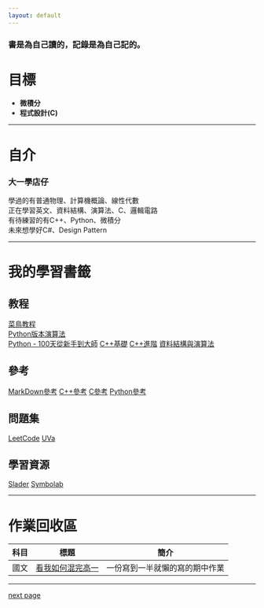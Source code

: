 ```yaml
---
layout: default
---
```


### 書是為自己讀的，記錄是為自己記的。

# 目標

* __微積分__  
* __程式設計(C)__  

* * *

# 自介  
### 大一學店仔  
學過的有普通物理、計算機概論、線性代數  
正在學習英文、資料結構、演算法、C、邏輯電路  
有待練習的有C++、Python、微積分  
未來想學好C#、Design Pattern  

* * *

# 我的學習書籤
##  教程
[菜鳥教程](https://www.runoob.com/)  
[Python版本演算法](https://kuruton.hatenablog.com/)  
[Python - 100天從新手到大師](https://github.com/jackfrued/Python-100-Days)
[C++基礎](http://learn.onlinegdb.com/c%2B%2B_for_beginners)
[C++進階](https://www.geeksforgeeks.org/c-plus-plus/?ref=shm)
[資料結構與演算法](http://alrightchiu.github.io/SecondRound/mu-lu-yan-suan-fa-yu-zi-liao-jie-gou.html)
##  參考
[MarkDown參考](https://markdown.tw/)
[C++參考](https://www.cplusplus.com/reference/)
[C參考](https://zh.cppreference.com/w/c)
[Python參考](https://docs.python.org/zh-tw/3/library/index.html)
## 問題集
[LeetCode](https://leetcode.com/problemset/all/)
[UVa](https://uhunt.onlinejudge.org/id/0)
## 學習資源
[Slader](https://www.slader.com/home/)
[Symbolab](https://zs.symbolab.com/)
  

* * *

# 作業回收區

|  科目  |      標題       |             簡介             |
|--------|----------------|------------------------------|
|  國文  | [看我如何混完高一](https://031155414.github.io/menu/c_hw/ch_hw01.html) | 一份寫到一半就懶的寫的期中作業 |

* * *

[next page](https://031155414.github.io/menu/another-page.html)
